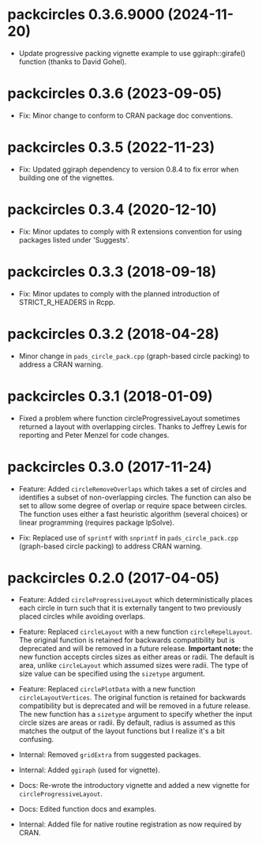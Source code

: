 # packcircles 0.3.6.9000 (2024-11-20)

* Update progressive packing vignette example to use ggiraph::girafe() function
  (thanks to David Gohel).

# packcircles 0.3.6 (2023-09-05)

* Fix: Minor change to conform to CRAN package doc conventions.

# packcircles 0.3.5 (2022-11-23)

* Fix: Updated ggiraph dependency to version 0.8.4 to fix error when building
  one of the vignettes.

# packcircles 0.3.4 (2020-12-10)

* Fix: Minor updates to comply with R extensions convention for using packages 
  listed under 'Suggests'.

# packcircles 0.3.3 (2018-09-18)

* Fix: Minor updates to comply with the planned introduction of 
  STRICT_R_HEADERS in Rcpp.

# packcircles 0.3.2 (2018-04-28)

* Minor change in `pads_circle_pack.cpp` (graph-based circle packing) 
  to address a CRAN warning.

# packcircles 0.3.1 (2018-01-09)

* Fixed a problem where function circleProgressiveLayout sometimes returned
  a layout with overlapping circles. Thanks to Jeffrey Lewis for reporting
  and Peter Menzel for code changes.

# packcircles 0.3.0 (2017-11-24)

* Feature: Added `circleRemoveOverlaps` which takes a set of circles and
  identifies a subset of non-overlapping circles. The function can also be set
  to allow some degree of overlap or require space between circles. The
  function uses either a fast heuristic algorithm (several choices) or linear
  programming (requires package lpSolve).
  
* Fix: Replaced use of `sprintf` with `snprintf` in `pads_circle_pack.cpp`
  (graph-based circle packing) to address CRAN warning.

# packcircles 0.2.0 (2017-04-05)

* Feature: Added `circleProgressiveLayout` which deterministically places each
  circle in turn such that it is externally tangent to two previously placed 
  circles while avoiding overlaps.

* Feature: Replaced `circleLayout` with a new function `circleRepelLayout`. 
  The original function is retained for backwards compatibility but is 
  deprecated and will be removed in a future release.
  __Important note:__ the new function accepts circles sizes as either areas or 
  radii. The default is area, unlike `circleLayout` which assumed sizes were 
  radii. The type of size value can be specified using the `sizetype` argument.
  
* Feature: Replaced `circlePlotData` with a new function `circleLayoutVertices`.
  The original function is retained for backwards compatibility but is 
  deprecated and will be removed in a future release. The new function has a 
  `sizetype` argument to specify whether the input circle sizes are areas or 
  radii. By default, radius is assumed as this matches the output of the layout
  functions but I realize it's a bit confusing.

* Internal: Removed `gridExtra` from suggested packages. 

* Internal: Added `ggiraph` (used for vignette).

* Docs: Re-wrote the introductory vignette and added a new vignette for 
  `circleProgressiveLayout`.

* Docs: Edited function docs and examples.

* Internal: Added file for native routine registration as now required by CRAN.
